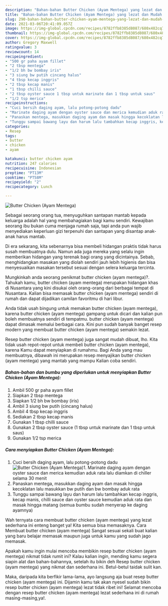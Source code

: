 ```yaml
---
description: "Bahan-bahan Butter Chicken (Ayam Mentega) yang lezat dan Mudah Dibuat"
title: "Bahan-bahan Butter Chicken (Ayam Mentega) yang lezat dan Mudah Dibuat"
slug: 290-bahan-bahan-butter-chicken-ayam-mentega-yang-lezat-dan-mudah-dibuat
date: 2021-03-06T20:41:09.057Z
image: https://img-global.cpcdn.com/recipes/8782ffb8385d8087/680x482cq70/butter-chicken-ayam-mentega-foto-resep-utama.jpg
thumbnail: https://img-global.cpcdn.com/recipes/8782ffb8385d8087/680x482cq70/butter-chicken-ayam-mentega-foto-resep-utama.jpg
cover: https://img-global.cpcdn.com/recipes/8782ffb8385d8087/680x482cq70/butter-chicken-ayam-mentega-foto-resep-utama.jpg
author: Gregory Maxwell
ratingvalue: 3
reviewcount: 14
recipeingredient:
- "500 gr paha ayam fillet"
- "2 tbsp mentega"
- "1/2 bh bw bombay iris"
- "3 siung bw putih cincang halus"
- "4 tbsp kecap inggris"
- "2 tbsp kecap manis"
- "1 tbsp chilli sauce"
- "2 tbsp oyster sauce 1 tbsp untuk marinate dan 1 tbsp untuk saus"
- "1/2 tsp merica"
recipeinstructions:
- "Cuci bersih daging ayam, lalu potong-potong dadu"
- "Marinate daging ayam dengan oyster sauce dan merica kemudian aduk rata lalu diamkan di chiller selama 30 menit"
- "Panaskan mentega, masukkan daging ayam dan masak hingga kecoklatan lalu masukkan bw putih dan bw bombay aduk rata"
- "Tunggu sampai bawang layu dan harum lalu tambahkan kecap inggris, kecap manis, chilli sauce dan oyster sauce kemudian aduk rata dan masak hingga matang (semua bumbu sudah menyerap ke daging ayamnya)"
categories:
- Resep
tags:
- butter
- chicken
- ayam

katakunci: butter chicken ayam 
nutrition: 247 calories
recipecuisine: Indonesian
preptime: "PT13M"
cooktime: "PT58M"
recipeyield: "2"
recipecategory: Lunch

---
```



![Butter Chicken (Ayam Mentega)](https://img-global.cpcdn.com/recipes/8782ffb8385d8087/680x482cq70/butter-chicken-ayam-mentega-foto-resep-utama.jpg)

Sebagai seorang orang tua, menyuguhkan santapan mantab kepada keluarga adalah hal yang membahagiakan bagi kamu sendiri. Kewajiban seorang ibu bukan cuma menjaga rumah saja, tapi anda pun wajib menyediakan keperluan gizi terpenuhi dan santapan yang disantap anak-anak harus mantab.

Di era  sekarang, kita sebenarnya bisa membeli hidangan praktis tidak harus susah membuatnya dulu. Namun ada juga mereka yang selalu ingin memberikan hidangan yang terenak bagi orang yang dicintainya. Sebab, menghidangkan masakan yang diolah sendiri jauh lebih higienis dan bisa menyesuaikan masakan tersebut sesuai dengan selera keluarga tercinta. 



Mungkinkah anda seorang penikmat butter chicken (ayam mentega)?. Tahukah kamu, butter chicken (ayam mentega) merupakan hidangan khas di Nusantara yang kini disukai oleh orang-orang dari berbagai tempat di Nusantara. Kalian bisa memasak butter chicken (ayam mentega) sendiri di rumah dan dapat dijadikan camilan favoritmu di hari libur.

Anda tidak usah bingung untuk memakan butter chicken (ayam mentega), karena butter chicken (ayam mentega) gampang untuk dicari dan kalian pun boleh membuatnya sendiri di tempatmu. butter chicken (ayam mentega) dapat dimasak memalui berbagai cara. Kini pun sudah banyak banget resep modern yang membuat butter chicken (ayam mentega) semakin lezat.

Resep butter chicken (ayam mentega) juga sangat mudah dibuat, lho. Kita tidak usah repot-repot untuk membeli butter chicken (ayam mentega), karena Kamu dapat menyiapkan di rumahmu. Bagi Anda yang mau membuatnya, dibawah ini merupakan resep menyajikan butter chicken (ayam mentega) yang mantab yang mampu Kalian coba sendiri.

<!--inarticleads1-->

##### Bahan-bahan dan bumbu yang diperlukan untuk menyiapkan Butter Chicken (Ayam Mentega):

1. Ambil 500 gr paha ayam fillet
1. Siapkan 2 tbsp mentega
1. Siapkan 1/2 bh bw bombay (iris)
1. Ambil 3 siung bw putih (cincang halus)
1. Ambil 4 tbsp kecap inggris
1. Sediakan 2 tbsp kecap manis
1. Gunakan 1 tbsp chilli sauce
1. Gunakan 2 tbsp oyster sauce (1 tbsp untuk marinate dan 1 tbsp untuk saus)
1. Gunakan 1/2 tsp merica




<!--inarticleads2-->

##### Cara menyiapkan Butter Chicken (Ayam Mentega):

1. Cuci bersih daging ayam, lalu potong-potong dadu
<img src="https://img-global.cpcdn.com/steps/fa9da10a174b750a/160x128cq70/butter-chicken-ayam-mentega-langkah-memasak-1-foto.jpg" alt="Butter Chicken (Ayam Mentega)">1. Marinate daging ayam dengan oyster sauce dan merica kemudian aduk rata lalu diamkan di chiller selama 30 menit
1. Panaskan mentega, masukkan daging ayam dan masak hingga kecoklatan lalu masukkan bw putih dan bw bombay aduk rata
1. Tunggu sampai bawang layu dan harum lalu tambahkan kecap inggris, kecap manis, chilli sauce dan oyster sauce kemudian aduk rata dan masak hingga matang (semua bumbu sudah menyerap ke daging ayamnya)




Wah ternyata cara membuat butter chicken (ayam mentega) yang lezat sederhana ini enteng banget ya! Kita semua bisa memasaknya. Cara Membuat butter chicken (ayam mentega) Sangat sesuai sekali buat kalian yang baru belajar memasak maupun juga untuk kamu yang sudah jago memasak.

Apakah kamu ingin mulai mencoba membikin resep butter chicken (ayam mentega) nikmat tidak rumit ini? Kalau kalian ingin, mending kamu segera siapin alat dan bahan-bahannya, setelah itu bikin deh Resep butter chicken (ayam mentega) yang nikmat dan sederhana ini. Betul-betul taidak sulit kan. 

Maka, daripada kita berfikir lama-lama, ayo langsung aja buat resep butter chicken (ayam mentega) ini. Dijamin kamu tak akan nyesel sudah bikin resep butter chicken (ayam mentega) lezat tidak ribet ini! Selamat mencoba dengan resep butter chicken (ayam mentega) lezat sederhana ini di rumah masing-masing,ya!.

